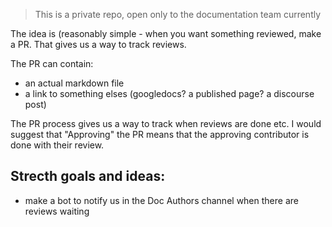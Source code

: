 >This is a private repo, open only to the documentation team currently

The idea is (reasonably simple - when you want something reviewed, make a PR. That gives us a way to track reviews.

The PR can contain:

  - an actual markdown file 
  - a link to something elses (googledocs? a published page? a discourse post)
  
The PR process gives us a way to track when reviews are done etc. I would suggest that "Approving" the PR means that the approving contributor is done with their review. 

## Strecth goals and ideas:

 - make a bot to notify us in the Doc Authors channel when there are reviews waiting
 
